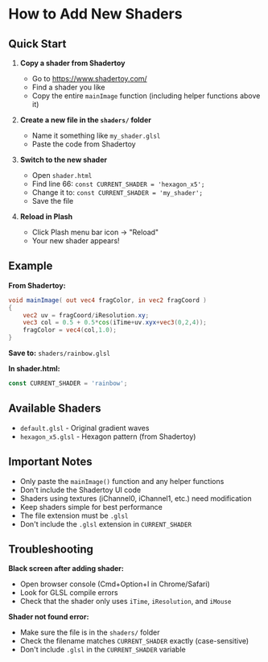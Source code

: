 # How to Add New Shaders

## Quick Start

1. **Copy a shader from Shadertoy**
   - Go to https://www.shadertoy.com/
   - Find a shader you like
   - Copy the entire `mainImage` function (including helper functions above it)

2. **Create a new file in the `shaders/` folder**
   - Name it something like `my_shader.glsl`
   - Paste the code from Shadertoy

3. **Switch to the new shader**
   - Open `shader.html`
   - Find line 66: `const CURRENT_SHADER = 'hexagon_x5';`
   - Change it to: `const CURRENT_SHADER = 'my_shader';`
   - Save the file

4. **Reload in Plash**
   - Click Plash menu bar icon → "Reload"
   - Your new shader appears!

## Example

**From Shadertoy:**
```glsl
void mainImage( out vec4 fragColor, in vec2 fragCoord )
{
    vec2 uv = fragCoord/iResolution.xy;
    vec3 col = 0.5 + 0.5*cos(iTime+uv.xyx+vec3(0,2,4));
    fragColor = vec4(col,1.0);
}
```

**Save to:** `shaders/rainbow.glsl`

**In shader.html:**
```javascript
const CURRENT_SHADER = 'rainbow';
```

## Available Shaders

- `default.glsl` - Original gradient waves
- `hexagon_x5.glsl` - Hexagon pattern (from Shadertoy)

## Important Notes

- Only paste the `mainImage()` function and any helper functions
- Don't include the Shadertoy UI code
- Shaders using textures (iChannel0, iChannel1, etc.) need modification
- Keep shaders simple for best performance
- The file extension must be `.glsl`
- Don't include the `.glsl` extension in `CURRENT_SHADER`

## Troubleshooting

**Black screen after adding shader:**
- Open browser console (Cmd+Option+I in Chrome/Safari)
- Look for GLSL compile errors
- Check that the shader only uses `iTime`, `iResolution`, and `iMouse`

**Shader not found error:**
- Make sure the file is in the `shaders/` folder
- Check the filename matches `CURRENT_SHADER` exactly (case-sensitive)
- Don't include `.glsl` in the `CURRENT_SHADER` variable
